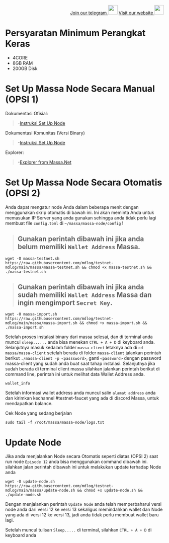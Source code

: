 <p style="font-size:14px" align="right">
<a href="https://t.me/massa_indonesia" target="_blank">Join our telegram <img src="https://user-images.githubusercontent.com/50621007/168689534-796f181e-3e4c-43a5-8183-9888fc92cfa7.png" width="30"/></a>
<a href="https://massa.net" target="_blank">Visit our website <img src="https://user-images.githubusercontent.com/17427126/175755888-1a279a45-4b3d-4fa5-be6b-ebab93346af4.png" width="30"/></a>
</p>

# Persyaratan Minimum Perangkat Keras

 - 4CORE
 - 8GB RAM
 - 200GB Disk

 # Set Up Massa Node Secara Manual (OPSI 1)
Dokumentasi Ofisial:
>-[Instruksi Set Up Node](https://massa.readthedocs.io/en/latest/testnet/install.html)

Dokumentasi Komunitas (Versi Binary)
>-[Instruksi Set Up Node](https://medium.com/@massacaptain/tutorial-massa-testnet-binary-version-d7e10847e4c0)

Explorer:
>-[Explorer from Massa.Net](https://massa.net/testnet/)

# Set Up Massa Node Secara Otomatis (OPSI 2)

Anda dapat mengatur node Anda dalam beberapa menit dengan menggunakan skrip otomatis di bawah ini. Ini akan meminta Anda untuk memasukan IP Server yang anda gunakan sehingga anda tidak perlu lagi membuat file ```config.toml``` di ```~/massa/massa-node/config``` ! 

> ## Gunakan perintah dibawah ini jika anda belum memiliki ```Wallet Address``` Massa.

```
wget -O massa-testnet.sh https://raw.githubusercontent.com/mdlog/testnet-mdlog/main/massa/massa-testnet.sh && chmod +x massa-testnet.sh && ./massa-testnet.sh
```
> ## Gunakan perintah dibawah ini jika anda sudah memiliki ```Wallet Address``` Massa dan ingin mengimport ```Secret Key```.

```
wget -O massa-import.sh https://raw.githubusercontent.com/mdlog/testnet-mdlog/main/massa/massa-import.sh && chmod +x massa-import.sh && ./massa-import.sh
```

Setelah proses instalasi binary dari massa selesai, dan di terminal anda muncul ```sleep......``` anda bisa menekan ```CTRL + A + D``` di keyboard anda. Selanjutnya masuk kedalam folder ```massa-client``` letaknya ada di ```cd massa/massa-client``` setelah berada di folder ```massa-client``` jalankan perintah berikut ```./massa-client -p <passsword>```, ganti ```<password>``` dengan password massa-client yang sudah anda buat saat tahap instalasi. Selanjutnya jika sudah berada di terminal client massa silahkan jalankan perintah berikut di command line, perintah ini untuk melihat data Wallet Address anda.

```
wallet_info
```

Setelah informasi wallet address anda muncul salin ```alamat address``` anda dan kirimkan kechannel #testnet-faucet yang ada di discord Massa, untuk mendapatkan balance.


Cek Node yang sedang berjalan
```
sudo tail -f /root/massa/massa-node/logs.txt
```


# Update Node

Jika anda menjalankan Node secara Otomatis seperti diatas (OPSI 2) saat run node ```Episode 12``` anda bisa menggunakan command dibawah ini. silahkan jalan perintah dibawah ini untuk melakukan update terhadap Node anda

``` 
wget -O update-node.sh https://raw.githubusercontent.com/mdlog/testnet-mdlog/main/massa/update-node.sh && chmod +x update-node.sh && ./update-node.sh
```
Dengan menjalankan perintah ```Update Node``` anda telah memperbaharui versi node anda dari versi 12 ke versi 13 sekaligus memindahkan wallet dan Node yang ada di versi 12 ke versi 13, jadi anda tidak perlu membuat wallet baru lagi.

Setelah muncul tulisan ```Sleep.....``` di terminal, silahkan ```CTRL + A + D``` di keyboard anda



